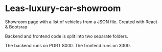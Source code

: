 # Leas-luxury-car-showroom
Showroom page with a list of vehicles from a JSON file. Created with React & Bootsrap

Backend and frontend code is split into two separate folders. 

The backend runs on PORT 8000.
The frontend runs on 3000. 


